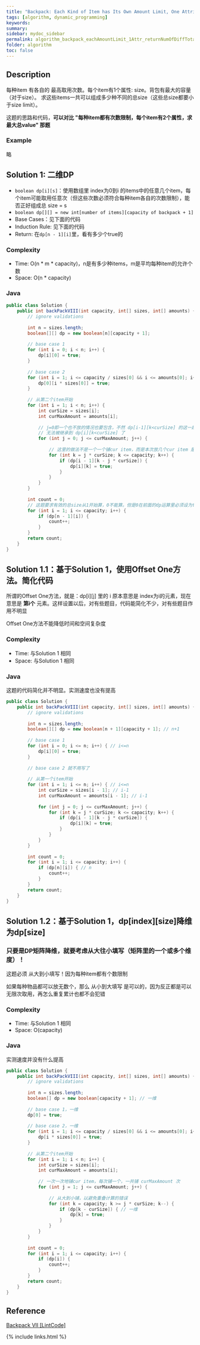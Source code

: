 ```yaml
---
title: "Backpack: Each Kind of Item has Its Own Amount Limit, One Attribute, Total Size Limit, Return Number of Different Total Size"
tags: [algorithm, dynamic_programming]
keywords:
summary:
sidebar: mydoc_sidebar
permalink: algorithm_backpack_eachAmountLimit_1Attr_returnNumOfDiffTotalSize.html
folder: algorithm
toc: false
---
```


## Description
每种item 有各自的 最高取用次数。每个item有1个属性: size。背包有最大的容量（对于size）。
求这些items一共可以组成多少种不同的总size（这些总size都要小于size limit）。

这题的思路和代码，**可以对比 "每种item都有次数限制，每个item有2个属性，求最大总value" 那题**

### Example
略

## Solution 1: 二维DP
* `boolean dp[i][s]`：使用数组里 index为0到i 的items中的任意几个item，每个item可能取用任意次（但这些次数必须符合每种item各自的次数限制），能否正好组成总 size = s
* `boolean dp[][] = new int[number of items][capacity of backpack + 1]`
* Base Cases：见下面的代码
* Induction Rule: 见下面的代码
* Return: 在`dp[n - 1][i]`里，看有多少个true的

### Complexity
* Time: O(n * m * capacity)，n是有多少种items，m是平均每种item的允许个数
* Space: O(n * capacity)

### Java
```java
public class Solution {
    public int backPackVIII(int capacity, int[] sizes, int[] amounts) {
        // ignore validations
        
        int n = sizes.length;
        boolean[][] dp = new boolean[n][capacity + 1];
        
        // base case 1
        for (int i = 0; i < n; i++) {
            dp[i][0] = true;
        }
        
        // base case 2
        for (int i = 1; i <= capacity / sizes[0] && i <= amounts[0]; i++) {
            dp[0][i * sizes[0]] = true;
        }
        
        // 从第二个item开始
        for (int i = 1; i < n; i++) {
            int curSize = sizes[i];
            int curMaxAmount = amounts[i];
            
            // j=0即一个也不放的情况也要包含，不然 dp[i-1][k<curSize] 的这一段就
            // 无法被继承到 dp[i][k<curSize] 了
            for (int j = 0; j <= curMaxAmount; j++) {
                
                // 这里的做法不是一个一个铺cur item，而是本次放几个cur item 是首先就决定了的
                for (int k = j * curSize; k <= capacity; k++) {
                    if (dp[i - 1][k - j * curSize]) {
                        dp[i][k] = true;
                    }
                }
            }
        }
        
        int count = 0;
        // 这题要求有效的总size从1开始算，0不能算。但是0在前面的dp运算里必须设为true
        for (int i = 1; i <= capacity; i++) {
            if (dp[n - 1][i]) {
                count++;
            }
        }
        return count;
    }
}
```

## Solution 1.1：基于Solution 1，使用Offset One方法。简化代码
所谓的Offset One方法，就是：dp[i][j] 里的 i 原本意思是 index为i的元素，现在意思是 **第i个** 元素。这样设置以后，对有些题目，代码能简化不少，对有些题目作用不明显

Offset One方法不能降低时间和空间复杂度

### Complexity
* Time: 与Solution 1 相同
* Space: 与Solution 1 相同

### Java
这题的代码简化并不明显。实测速度也没有提高
```java
public class Solution {
    public int backPackVIII(int capacity, int[] sizes, int[] amounts) {
        // ignore validations
        
        int n = sizes.length;
        boolean[][] dp = new boolean[n + 1][capacity + 1]; // n+1
        
        // base case 1 
        for (int i = 0; i <= n; i++) { // i<=n
            dp[i][0] = true;
        }
        
        // base case 2 就不用写了
        
        // 从第一个item开始
        for (int i = 1; i <= n; i++) { // i<=n
            int curSize = sizes[i - 1]; // i-1
            int curMaxAmount = amounts[i - 1]; // i-1
            
            for (int j = 0; j <= curMaxAmount; j++) {
                for (int k = j * curSize; k <= capacity; k++) {
                    if (dp[i - 1][k - j * curSize]) {
                        dp[i][k] = true;
                    }
                }
            }
        }
        
        int count = 0;
        for (int i = 1; i <= capacity; i++) {
            if (dp[n][i]) { // n
                count++;
            }
        }
        return count;
    }
}
```

## Solution 1.2：基于Solution 1，dp[index][size]降维为dp[size]

### 只要是DP矩阵降维，就要考虑从大往小填写（矩阵里的一个或多个维度）！
这题必须 从大到小填写！因为每种item都有个数限制

如果每种物品都可以放无数个，那么 从小到大填写 是可以的，因为反正都是可以无限次取用，再怎么重复累计也都不会犯错

### Complexity
* Time: 与Solution 1 相同
* Space: O(capacity)

### Java
实测速度并没有什么提高
```java
public class Solution {
    public int backPackVIII(int capacity, int[] sizes, int[] amounts) {
        // ignore validations
        
        int n = sizes.length;
        boolean[] dp = new boolean[capacity + 1]; // 一维
        
        // base case 1，一维
        dp[0] = true;
        
        // base case 2，一维
        for (int i = 1; i <= capacity / sizes[0] && i <= amounts[0]; i++) {
            dp[i * sizes[0]] = true;
        }
        
        // 从第二个item开始
        for (int i = 1; i < n; i++) {
            int curSize = sizes[i];
            int curMaxAmount = amounts[i];
            
            // 一次一次地铺cur item，每次铺一个，一共铺 curMaxAmount 次
            for (int j = 1; j <= curMaxAmount; j++) {
                
                // 从大到小铺，以避免重叠计算的错误
                for (int k = capacity; k >= j * curSize; k--) {
                    if (dp[k - curSize]) { // 一维
                        dp[k] = true;
                    }
                }
            }
        }
        
        int count = 0;
        for (int i = 1; i <= capacity; i++) {
            if (dp[i]) {
                count++;
            }
        }
        return count;
    }
}
```

## Reference
[Backpack VII [LintCode]](https://www.lintcode.com/problem/backpack-vii/description)

{% include links.html %}
